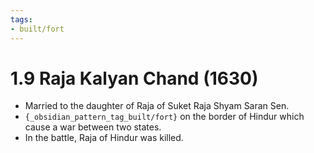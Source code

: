 ```yaml
---
tags:
- built/fort
---
```

   
# 1.9 Raja Kalyan Chand (1630)   
   
- Married to the daughter of Raja of Suket Raja Shyam Saran Sen.   
- `{_obsidian_pattern_tag_built/fort}` on the border of Hindur which cause a war between two states.   
- In the battle, Raja of Hindur was killed.